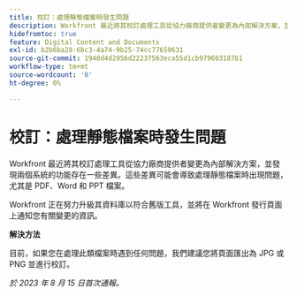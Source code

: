 ```yaml
---
title: 校訂：處理靜態檔案時發生問題
description: Workfront 最近將其校訂處理工具從協力廠商提供者變更為內部解決方案，並發現兩個系統的功能存在一些差異。這些差異可能會導致處理靜態檔案時出現問題，尤其是 PDF、Word 和 PPT 檔案。此問題有解決方法。
hidefromtoc: true
feature: Digital Content and Documents
exl-id: b2b6ba28-6bc3-4a74-9b25-74cc77659631
source-git-commit: 1940d4d2956d22237563eca55d1cb979603187b1
workflow-type: tm+mt
source-wordcount: '0'
ht-degree: 0%

---
```


# 校訂：處理靜態檔案時發生問題

<!--WF and WFP TOCs-->

Workfront 最近將其校訂處理工具從協力廠商提供者變更為內部解決方案，並發現兩個系統的功能存在一些差異。這些差異可能會導致處理靜態檔案時出現問題，尤其是 PDF、Word 和 PPT 檔案。

Workfront 正在努力升級其資料庫以符合舊版工具，並將在 Workfront 發行頁面上通知您有關變更的資訊。

**解決方法**

目前，如果您在處理此類檔案時遇到任何問題，我們建議您將頁面匯出為 JPG 或 PNG 並進行校訂。

_於 2023 年 8 月 15 日首次通報。_

<!--CHECK ME - NO VIEWS APRIL-JUNE 2025-->

